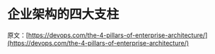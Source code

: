 # 企业架构的四大支柱

原文：[https://devops.com/the-4-pillars-of-enterprise-architecture/](https://devops.com/the-4-pillars-of-enterprise-architecture/)